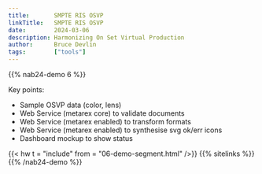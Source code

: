 ```yaml
---
title:       SMPTE RIS OSVP
linkTitle:   SMPTE RIS OSVP
date:        2024-03-06
description: Harmonizing On Set Virtual Production
author:      Bruce Devlin
tags:        ["tools"]
---
```


{{% nab24-demo 6 %}}

Key points:

* Sample OSVP data (color, lens)
* Web Service (metarex core) to validate documents
* Web Service (metarex enabled) to transform formats
* Web Service (metarex enabled) to synthesise svg ok/err icons
* Dashboard mockup to show status

{{< hw t = "include" from = "06-demo-segment.html" />}}
{{% sitelinks %}}
{{% /nab24-demo %}}
